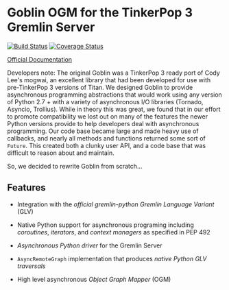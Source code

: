 # Goblin OGM for the TinkerPop 3 Gremlin Server
[![Build Status](https://travis-ci.org/ZEROFAIL/goblin.svg?branch=master)](https://travis-ci.org/ZEROFAIL/goblin) [![Coverage Status](https://coveralls.io/repos/github/ZEROFAIL/goblin/badge.svg?branch=master)](https://coveralls.io/github/ZEROFAIL/goblin?branch=master)

[Official Documentation](http://goblin.readthedocs.io/en/latest/)


Developers note:
The original Goblin was a TinkerPop 3 ready port of Cody Lee's mogwai, an excellent library that had been developed for use with pre-TinkerPop 3 versions of Titan. We designed Goblin to provide asynchronous programming abstractions that would work using any version of Python 2.7 + with a variety of asynchronous I/O libraries (Tornado, Asyncio, Trollius). While in theory this was great, we found that in our effort to promote compatibility we lost out on many of the features the newer Python versions provide to help developers deal with asynchronous programming. Our code base became large and made heavy use of callbacks, and nearly all methods and functions returned some sort of `Future`. This created both a clunky user API, and a code base that was difficult to reason about and maintain.

So, we decided to rewrite Goblin from scratch...

## Features

- Integration with the *official gremlin-python Gremlin Language Variant* (GLV)

- Native Python support for asynchronous programing including *coroutines*,
  *iterators*, and *context managers* as specified in PEP 492

- *Asynchronous Python driver* for the Gremlin Server

- `AsyncRemoteGraph` implementation that produces *native Python GLV traversals*

- High level asynchronous *Object Graph Mapper* (OGM)
